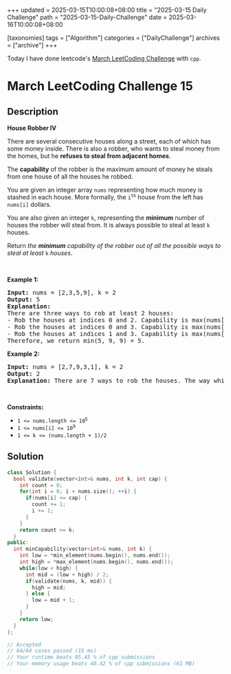+++
updated = 2025-03-15T10:00:08+08:00
title = "2025-03-15 Daily Challenge"
path = "2025-03-15-Daily-Challenge"
date = 2025-03-16T10:00:08+08:00

[taxonomies]
tags = ["Algorithm"]
categories = ["DailyChallenge"]
archives = ["archive"]
+++

Today I have done leetcode's [March LeetCoding Challenge](https://leetcode.com/problems/house-robber-iv/) with `cpp`.

<!-- more -->

# March LeetCoding Challenge 15

## Description

**House Robber IV**

<p>There are several consecutive houses along a street, each of which has some money inside. There is also a robber, who wants to steal money from the homes, but he <strong>refuses to steal from adjacent homes</strong>.</p>

<p>The <strong>capability</strong> of the robber is the maximum amount of money he steals from one house of all the houses he robbed.</p>

<p>You are given an integer array <code>nums</code> representing how much money is stashed in each house. More formally, the <code>i<sup>th</sup></code> house from the left has <code>nums[i]</code> dollars.</p>

<p>You are also given an integer <code>k</code>, representing the <strong>minimum</strong> number of houses the robber will steal from. It is always possible to steal at least <code>k</code> houses.</p>

<p>Return <em>the <strong>minimum</strong> capability of the robber out of all the possible ways to steal at least </em><code>k</code><em> houses</em>.</p>

<p>&nbsp;</p>
<p><strong class="example">Example 1:</strong></p>

<pre>
<strong>Input:</strong> nums = [2,3,5,9], k = 2
<strong>Output:</strong> 5
<strong>Explanation:</strong> 
There are three ways to rob at least 2 houses:
- Rob the houses at indices 0 and 2. Capability is max(nums[0], nums[2]) = 5.
- Rob the houses at indices 0 and 3. Capability is max(nums[0], nums[3]) = 9.
- Rob the houses at indices 1 and 3. Capability is max(nums[1], nums[3]) = 9.
Therefore, we return min(5, 9, 9) = 5.
</pre>

<p><strong class="example">Example 2:</strong></p>

<pre>
<strong>Input:</strong> nums = [2,7,9,3,1], k = 2
<strong>Output:</strong> 2
<strong>Explanation:</strong> There are 7 ways to rob the houses. The way which leads to minimum capability is to rob the house at index 0 and 4. Return max(nums[0], nums[4]) = 2.
</pre>

<p>&nbsp;</p>
<p><strong>Constraints:</strong></p>

<ul>
	<li><code>1 &lt;= nums.length &lt;= 10<sup>5</sup></code></li>
	<li><code>1 &lt;= nums[i] &lt;= 10<sup>9</sup></code></li>
	<li><code>1 &lt;= k &lt;= (nums.length + 1)/2</code></li>
</ul>


## Solution

``` cpp
class Solution {
  bool validate(vector<int>& nums, int k, int cap) {
    int count = 0;
    for(int i = 0; i < nums.size(); ++i) {
      if(nums[i] <= cap) {
        count += 1;
        i += 1;
      }
    }
    return count >= k;
  }
public:
  int minCapability(vector<int>& nums, int k) {
    int low = *min_element(nums.begin(), nums.end());
    int high = *max_element(nums.begin(), nums.end());
    while(low < high) {
      int mid = (low + high) / 2;
      if(validate(nums, k, mid)) {
        high = mid;
      } else {
        low = mid + 1;
      }
    }
    return low;
  }
};

// Accepted
// 64/64 cases passed (15 ms)
// Your runtime beats 95.45 % of cpp submissions
// Your memory usage beats 40.42 % of cpp submissions (61 MB)
```
